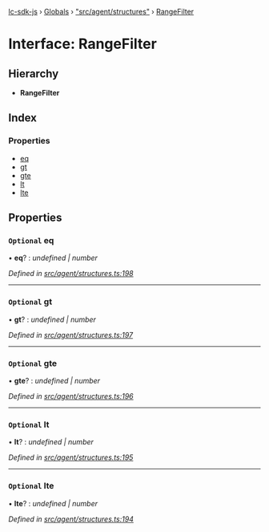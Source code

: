 [lc-sdk-js](../README.md) › [Globals](../globals.md) › ["src/agent/structures"](../modules/_src_agent_structures_.md) › [RangeFilter](_src_agent_structures_.rangefilter.md)

# Interface: RangeFilter

## Hierarchy

* **RangeFilter**

## Index

### Properties

* [eq](_src_agent_structures_.rangefilter.md#optional-eq)
* [gt](_src_agent_structures_.rangefilter.md#optional-gt)
* [gte](_src_agent_structures_.rangefilter.md#optional-gte)
* [lt](_src_agent_structures_.rangefilter.md#optional-lt)
* [lte](_src_agent_structures_.rangefilter.md#optional-lte)

## Properties

### `Optional` eq

• **eq**? : *undefined | number*

*Defined in [src/agent/structures.ts:198](https://github.com/livechat/lc-sdk-js/blob/5281c0a/src/agent/structures.ts#L198)*

___

### `Optional` gt

• **gt**? : *undefined | number*

*Defined in [src/agent/structures.ts:197](https://github.com/livechat/lc-sdk-js/blob/5281c0a/src/agent/structures.ts#L197)*

___

### `Optional` gte

• **gte**? : *undefined | number*

*Defined in [src/agent/structures.ts:196](https://github.com/livechat/lc-sdk-js/blob/5281c0a/src/agent/structures.ts#L196)*

___

### `Optional` lt

• **lt**? : *undefined | number*

*Defined in [src/agent/structures.ts:195](https://github.com/livechat/lc-sdk-js/blob/5281c0a/src/agent/structures.ts#L195)*

___

### `Optional` lte

• **lte**? : *undefined | number*

*Defined in [src/agent/structures.ts:194](https://github.com/livechat/lc-sdk-js/blob/5281c0a/src/agent/structures.ts#L194)*
